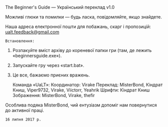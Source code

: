 The Beginner's Guide — Український переклад v1.0

Можливі глюки та помилки — будь ласка, повідомляйте, якщо знайдете.

Наша адреса електронної пошти для побажань, скарг і пропозицій: ualt.feedback@gmail.com

	Встановлення:
1) Розпакуйте вміст архіву до кореневої папки гри (там, де лежить «beginnersguide.exe»).
2) Запускайте гру через «start.bat».
3) Це все, бажаємо приєних вражень.

	Команда «UaLT»:
Координатор: Virake
Переклад: MisterBond, Кіндрат Книш, Viper9732, Virake, Viictorr, Yeahrik
Шрифти: Кіндрат Книш
Зображення: MisterBond, Virake, thefir

Особлива подяка MisterBond, чий ентузіазм допоміг нам повернутися до активної праці.

	16 липня 2017 р.
